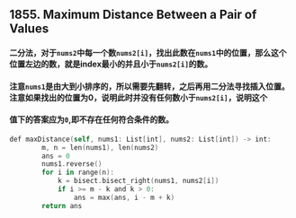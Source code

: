 ## 1855. Maximum Distance Between a Pair of Values
#### 二分法，对于```nums2```中每一个数```nums2[i]```，找出此数在```nums1```中的位置，那么这个位置左边的数，就是index最小的并且小于```nums2[i]```的数。
#### 注意```nums1```是由大到小排序的，所以需要先翻转，之后再用二分法寻找插入位置。注意如果找出的位置为0，说明此时并没有任何数小于```nums2[i]```，说明这个
#### 值下的答案应为```0```,即不存在任何符合条件的数。

```swift
def maxDistance(self, nums1: List[int], nums2: List[int]) -> int:
        m, n = len(nums1), len(nums2)
        ans = 0
        nums1.reverse()
        for i in range(n):
            k = bisect.bisect_right(nums1, nums2[i])
            if i >= m - k and k > 0:
                ans = max(ans, i - m + k)
        return ans
```

